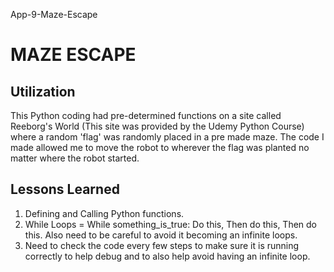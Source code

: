 App-9-Maze-Escape
# **MAZE ESCAPE**
## Utilization
This Python coding had pre-determined functions on a site called Reeborg's World (This site was provided by the Udemy Python Course) where a random 'flag' was randomly placed in a pre made maze. The code I made allowed me to move the robot to wherever the flag was planted no matter where the robot started.
## Lessons Learned
1. Defining and Calling Python functions.
2. While Loops = While something_is_true: Do this, Then do this, Then do this. Also need to be careful to avoid it becoming an infinite loops.
3. Need to check the code every few steps to make sure it is running correctly to help debug and to also help avoid having an infinite loop.
